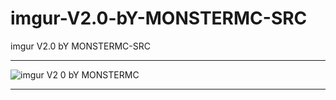 # imgur-V2.0-bY-MONSTERMC-SRC
imgur V2.0 bY MONSTERMC-SRC

** **

![imgur V2 0 bY MONSTERMC](https://user-images.githubusercontent.com/74623428/148487914-a30979d1-d139-4aba-b813-e96120243038.PNG)

** **
